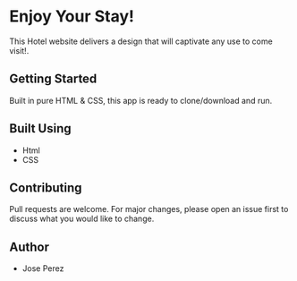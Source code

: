 # Enjoy Your Stay!

This Hotel website delivers a design that will captivate any use to come visit!. 

## Getting Started
Built in pure HTML & CSS, this app is ready to clone/download and run.  

## Built Using
- Html
- CSS

## Contributing
Pull requests are welcome. For major changes, please open an issue first to discuss what you would like to change.

## Author
- Jose Perez
